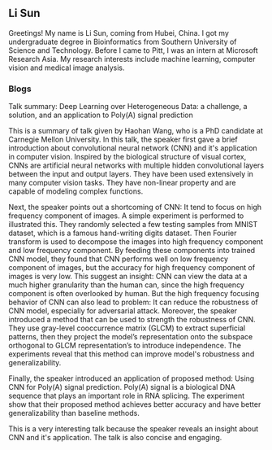 ## Li Sun

Greetings! My name is Li Sun, coming from Hubei, China. I got my undergraduate degree in Bioinformatics from Southern University of Science and Technology. Before I came to Pitt, I was an intern at Microsoft Research Asia. My research interests include machine learning, computer vision and medical image analysis.

### Blogs

Talk summary: Deep Learning over Heterogeneous Data: a challenge, a solution, and an application to Poly(A) signal prediction

This is a summary of talk given by Haohan Wang, who is a PhD candidate at Carnegie Mellon University. In this talk, the speaker first gave a brief introduction about convolutional neural network (CNN) and it's application in computer vision. Inspired by the biological structure of visual cortex, CNNs are artificial neural networks with multiple hidden convolutional layers between the input and output layers. They have been used extensively in many computer vision tasks. They have non-linear property and are capable of modeling complex functions.

Next, the speaker points out a shortcoming of CNN: It tend to focus on high frequency component of images. A simple experiment is performed to illustrated this. They randomly selected a few testing samples from MNIST dataset, which is a famous hand-writing digits dataset. Then Fourier transform is used to decompose the images into high frequency component and low frequency component. By feeding these components into trained CNN model, they found that CNN performs well on low frequency component of images, but the accuracy for high frequency component of images is very low. This suggest an insight: CNN can view the data at a much higher granularity than the human can, since the high frequency component is often overlooked by human. But the high frequency focusing behavior of CNN can also lead to problem: It can reduce the robustness of CNN model, especially for adversarial attack.
Moreover, the speaker introduced a method that can be used to strength the robustness of CNN. They use gray-level cooccurrence matrix (GLCM) to extract superficial patterns, then they project the model’s representation onto the subspace orthogonal to GLCM representation’s to introduce independence. The experiments reveal that this method can improve model's robustness and generalizability.

Finally, the speaker introduced an application of proposed method: Using CNN for Poly(A) signal prediction. Poly(A) signal is a biological DNA sequence that plays an important role in RNA splicing. The experiment show that their proposed method achieves better accuracy and have better generalizability than baseline methods.

This is a very interesting talk because the speaker reveals an insight about CNN and it's application. The talk is also concise and engaging.
